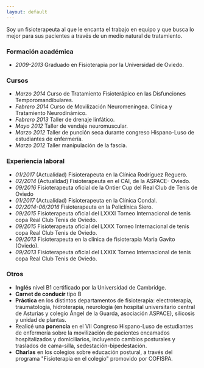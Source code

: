 ```yaml
---
layout: default
---
```


<p id="cita">Soy un fisioterapeuta al que le encanta el trabajo en equipo y que busca lo mejor para sus pacientes a través de un medio natural de tratamiento.</p>


### Formación académica
- _2009-2013_ Graduado en Fisioterapia por la Universidad de Oviedo.


### Cursos
- _Marzo 2014_ Curso de Tratamiento Fisioterápico en las Disfunciones Temporomandibulares.
- _Febrero 2014_ Curso de Movilización Neuromeníngea. Clínica y Tratamiento Neurodinámico.
- _Febrero 2013_ Taller de drenaje linfático.
- _Mayo 2012_ Taller de vendaje neuromuscular.
- _Marzo 2012_ Taller de punción seca durante congreso Hispano-Luso de estudiantes de enfermería.
- _Marzo 2012_ Taller manipulación de la fascia.


### Experiencia laboral
- _01/2017_ (Actualidad) Fisioterapeuta en la Clínica Rodríguez Reguero.
- _02/2014_ (Actualidad) Fisioterapeuta en el CAI, de la ASPACE- Oviedo.
- _09/2016_ Fisioterapeuta oficial de la Ontier Cup del Real Club de Tenis de Oviedo
- _01/2017_ (Actualidad) Fisioterapeuta en la Clínica Condal.
- _02/2014-06/2016_ Fisioterapeuta en la Policlínica Siero.
- _09/2015_ Fisioterapeuta oficial del LXXXI Torneo Internacional de tenis copa Real Club Tenis de Oviedo.
- _09/2015_ Fisioterapeuta oficial del LXXX Torneo Internacional de tenis copa Real Club Tenis de Oviedo.
- _09/2013_ Fisioterapeuta en la clínica de fisioterapia Maria Gavito (Oviedo).
- _09/2013_ Fisioterapeuta oficial del LXXIX Torneo Internacional de tenis copa Real Club Tenis de Oviedo.


### Otros
- **Inglés** nivel B1 certificado por la Universidad de Cambridge.
- **Carnet de conducir** tipo B
- **Práctica** en los distintos departamentos de fisioterapia: electroterapia, traumatología, hidroterapia, neurología (en hospital universitario central de Asturias y colegio Ángel de la Guarda, asociación ASPACE), silicosis y unidad de plantas.
- Realicé una **ponencia** en el VII Congreso Hispano-Luso de estudiantes de enfermería sobre la movilización de pacientes encamados hospitalizados y domiciliarios, incluyendo cambios posturales y traslados de cama-silla, sedestación-bipedestación.
- **Charlas** en los colegios sobre educación postural, a través del programa "Fisioterapia en el colegio" promovido por COFISPA.
